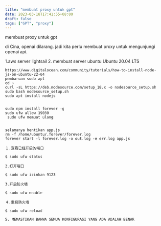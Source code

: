 ```yaml
---
title: "membuat proxy untuk gpt"
date: 2023-03-18T17:41:55+08:00
draft: false
tags: ["GPT", "proxy"]
---
```

membuat proxy untuk gpt

di Cina, openai dilarang.
jadi kita perlu membuat proxy untuk mengunjungi openai api.

1.aws server lightsail
2. membuat server ubuntu Ubuntu 20.04 LTS

```
https://www.digitalocean.com/community/tutorials/how-to-install-node-js-on-ubuntu-22-04
pembaruan sudo apt
cd ~
curl -sL https://deb.nodesource.com/setup_18.x -o nodesource_setup.sh
sudo bash nodesource_setup.sh
sudo apt install nodejs


sudo npm install forever -g
sudo ufw allow 19030
 sudo ufw memuat ulang

 
selamanya hentikan app.js
rm -f /home/ubuntu/.forever/forever.log
forever start -l forever.log -o out.log -e err.log app.js
```



```
１.查看已经开启的端口

$ sudo ufw status

2.打开端口

$ sudo ufw izinkan 9123

3.开启防火墙

$ sudo ufw enable

４.重启防火墙

$ sudo ufw reload

5. MEMASTIKAN BAHWA SEMUA KONFIGURASI YANG ADA ADALAH BENAR
```